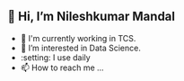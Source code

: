 ## 👋 Hi, I’m Nileshkumar Mandal
- :office:	I'm currently working in TCS.
- 👀 I’m interested in Data Science.
- :setting: I use daily 
- 📫 How to reach me ...

<!---
NileshMandal/NileshMandal is a ✨ special ✨ repository because its `README.md` (this file) appears on your GitHub profile.
You can click the Preview link to take a look at your changes.
--->
